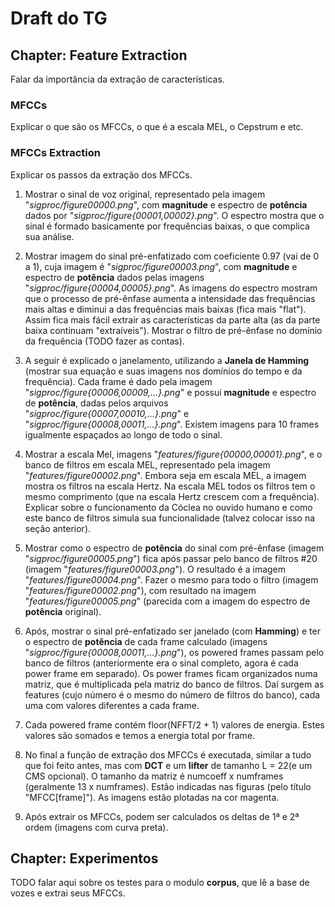 # Draft do TG

## Chapter: Feature Extraction

Falar da importância da extração de características.

### MFCCs

Explicar o que são os MFCCs, o que é a escala MEL, o Cepstrum e etc.

### MFCCs Extraction

Explicar os passos da extração dos MFCCs.

1. Mostrar o sinal de voz original, representado pela imagem "*sigproc/figure00000.png*", com **magnitude** e espectro de **potência** dados por "*sigproc/figure{00001,00002}.png*". O espectro mostra que o sinal é formado basicamente por frequências baixas, o que complica sua análise.

2. Mostrar imagem do sinal pré-enfatizado com coeficiente 0.97 (vai de 0 a 1), cuja imagem é "*sigproc/figure00003.png*", com **magnitude** e espectro de **potência** dados pelas imagens "*sigproc/figure{00004,00005}.png*". As imagens do espectro mostram que o processo de pré-ênfase aumenta a intensidade das frequências mais altas e diminui a das frequências mais baixas (fica mais "flat"). Assim fica mais fácil extrair as características da parte alta (as da parte baixa continuam "extraíveis"). Mostrar o filtro de pré-ênfase no domínio da frequência (TODO fazer as contas).

3. A seguir é explicado o janelamento, utilizando a **Janela de Hamming** (mostrar sua equação e suas imagens nos domínios do tempo e da frequência). Cada frame é dado pela imagem "*sigproc/figure{00006,00009,...}.png*" e possui **magnitude** e espectro de **potência**, dadas pelos arquivos "*sigproc/figure{00007,00010,...}.png*" e "*sigproc/figure{00008,00011,...}.png*". Existem imagens para 10 frames igualmente espaçados ao longo de todo o sinal.

4. Mostrar a escala Mel, imagens "*features/figure{00000,00001}.png*", e o banco de filtros em escala MEL, representado pela imagem "*features/figure00002.png*". Embora seja em escala MEL, a imagem mostra os filtros na escala Hertz. Na escala MEL todos os filtros tem o mesmo comprimento (que na escala Hertz crescem com a frequência). Explicar sobre o funcionamento da Cóclea no ouvido humano e como este banco de filtros simula sua funcionalidade (talvez colocar isso na seção anterior).

5. Mostrar como o espectro de **potência** do sinal com pré-ênfase (imagem "*sigproc/figure00005.png*") fica após passar pelo banco de filtros #20 (imagem "*features/figure00003.png*"). O resultado é a imagem "*features/figure00004.png*". Fazer o mesmo para todo o filtro (imagem "*features/figure00002.png*"), com resultado na imagem "*features/figure00005.png*" (parecida com a imagem do espectro de **potência** original).

6. Após, mostrar o sinal pré-enfatizado ser janelado (com **Hamming**) e ter o espectro de **potência** de cada frame calculado (imagens "*sigproc/figure{00008,00011,...}.png*"), os powered frames passam pelo banco de filtros (anteriormente era o sinal completo, agora é cada power frame em separado). Os power frames ficam organizados numa matriz, que é multiplicada pela matriz do banco de filtros. Daí surgem as features (cujo número é o mesmo do número de filtros do banco), cada uma com valores diferentes a cada frame.

7. Cada powered frame contém floor(NFFT/2 + 1) valores de energia. Estes valores são somados e temos a energia total por frame.

8. No final a função de extração dos MFCCs é executada, similar a tudo que foi feito antes, mas com **DCT** e um **lifter** de tamanho L = 22(e um CMS opcional). O tamanho da matriz é numcoeff x numframes (geralmente 13 x numframes). Estão indicadas nas figuras (pelo título "MFCC[frame]"). As imagens estão plotadas na cor magenta.

9. Após extrair os MFCCs, podem ser calculados os deltas de 1ª e 2ª ordem (imagens com curva preta).


## Chapter: Experimentos

TODO falar aqui sobre os testes para o modulo **corpus**, que lê a base de vozes e extrai seus MFCCs.